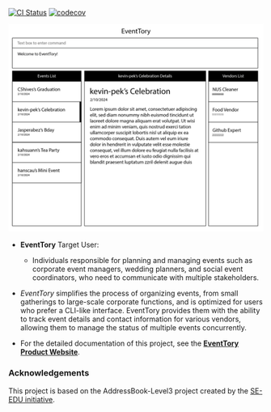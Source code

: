 [![CI Status](https://github.com/se-edu/addressbook-level3/workflows/Java%20CI/badge.svg)](https://github.com/se-edu/addressbook-level3/actions)
[![codecov](https://codecov.io/gh/AY2425S1-CS2103-F13-2/tp/graph/badge.svg?token=7KT6LGDAO8)](https://codecov.io/gh/AY2425S1-CS2103-F13-2/tp)

![Ui](docs/images/Ui.png)

* **EventTory**
  Target User:
  * Individuals responsible for planning and managing events such as corporate event managers, wedding planners, and social event coordinators, who need to communicate with multiple stakeholders.

* _EventTory_ simplifies the process of organizing events, from small gatherings to large-scale corporate functions, and is optimized for users who prefer a CLI-like interface. EventTory provides them with the ability to track event details and contact information for various vendors, allowing them to manage the status of multiple events concurrently.

* For the detailed documentation of this project, see the **[EventTory Product Website](https://ay2425s1-cs2103-f13-2.github.io/tp/)**.

### Acknowledgements
This project is based on the AddressBook-Level3 project created by the [SE-EDU initiative](https://se-education.org).
